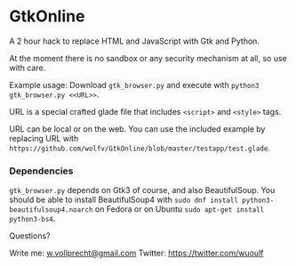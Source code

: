 # GtkOnline
A 2 hour hack to replace HTML and JavaScript with Gtk and Python.

At the moment there is no sandbox or any security mechanism at all, so use with care.

Example usage: Download `gtk_browser.py` and execute with `python3 gtk_browser.py <<URL>>`.

URL is a special crafted glade file that includes `<script>` and `<style>` tags.

URL can be local or on the web. You can use the included example by replacing URL with `https://github.com/wolfv/GtkOnline/blob/master/testapp/test.glade`.

### Dependencies

`gtk_browser.py` depends on Gtk3 of course, and also BeautifulSoup. You should be able to install BeautifulSoup4 with `sudo dnf install python3-beautifulsoup4.noarch` on Fedora or on Ubuntu `sudo apt-get install python3-bs4`.

Questions? 

Write me: w.vollprecht@gmail.com 
Twitter: https://twitter.com/wuoulf
